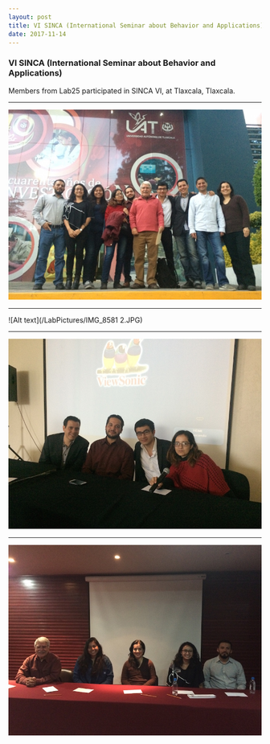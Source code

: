 ```yaml
---
layout: post
title: VI SINCA (International Seminar about Behavior and Applications)
date: 2017-11-14
---
```


### VI SINCA (International Seminar about Behavior and Applications)

Members from Lab25 participated in SINCA VI, at Tlaxcala, Tlaxcala. 


____  

![Alt text](/LabPictures/IMG_8626.JPG)

____  

![Alt text](/LabPictures/IMG_8581 2.JPG)

____  

![Alt text](/LabPictures/IMG_8597.JPG)

____  

![Alt text](/LabPictures/IMG_8616.JPG)

